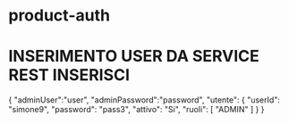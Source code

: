# product-auth

# INSERIMENTO USER DA SERVICE REST INSERISCI
{
"adminUser":"user",
"adminPassword":"password",
"utente": {
"userId": "simone9",
"password": "pass3",
"attivo": "Si",
"ruoli": [
"ADMIN"
]
}
}